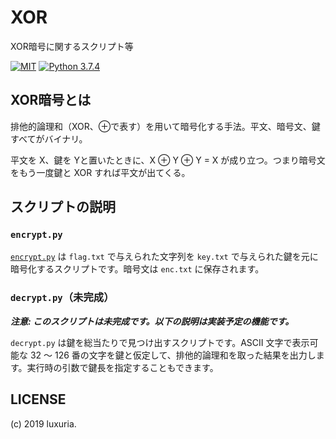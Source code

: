 # XOR

XOR暗号に関するスクリプト等

[![MIT](https://img.shields.io/badge/license-MIT-blue)](https://osdn.net/projects/opensource/wiki/licenses%2FMIT_license)
[![Python 3.7.4](https://img.shields.io/badge/Python-3.7.4-blue)](https://www.python.org/downloads/release/python-374/)

## XOR暗号とは

排他的論理和（XOR、⊕で表す）を用いて暗号化する手法。平文、暗号文、鍵すべてがバイナリ。

平文を X、鍵を Yと置いたときに、X ⊕ Y ⊕ Y = X が成り立つ。つまり暗号文をもう一度鍵と XOR すれば平文が出てくる。

## スクリプトの説明

### `encrypt.py`

[`encrypt.py`](./encrypt.py) は `flag.txt` で与えられた文字列を `key.txt` で与えられた鍵を元に暗号化するスクリプトです。暗号文は `enc.txt` に保存されます。

### `decrypt.py`（未完成）

***注意: このスクリプトは未完成です。以下の説明は実装予定の機能です。***

`decrypt.py` は鍵を総当たりで見つけ出すスクリプトです。ASCII 文字で表示可能な 32 〜 126 番の文字を鍵と仮定して、排他的論理和を取った結果を出力します。実行時の引数で鍵長を指定することもできます。

## LICENSE

(c) 2019 luxuria.
